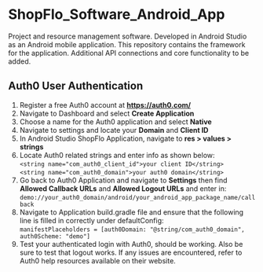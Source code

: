 # ShopFlo_Software_Android_App
 Project and resource management software.  Developed in Android Studio as an Android mobile application.  This repository contains the framework for the application.  Additional API connections and core functionality to be added.


## Auth0 User Authentication
 1.  Register a free Auth0 account at **https://auth0.com/**  
 2.  Navigate to Dashboard and select **Create Application**
 3.  Choose a name for the Auth0 application and select **Native**
 4.  Navigate to settings and locate your **Domain** and **Client ID**
 5.  In Android Studio ShopFlo Application, navigate to **res > values > strings**
 6.  Locate Auth0 related strings and enter info as shown below:   
     `<string name="com_auth0_client_id">your client ID</string>`  
     `<string name="com_auth0_domain">your auth0 domain</string>`
 7.  Go back to Auth0 Application and navigate to **Settings** then find **Allowed Callback URLs** and **Allowed Logout URLs** and enter in:  
    `demo://your_auth0_domain/android/your_android_app_package_name/callback`
 8.  Navigate to Application build.gradle file and ensure that the following line is filled in correctly under defaultConfig:  
    `manifestPlaceholders = [auth0Domain: "@string/com_auth0_domain", auth0Scheme: "demo"]`
 9.  Test your authenticated login with Auth0, should be working.  Also be sure to test that logout works.  If any issues are encountered, refer to Auth0 help resources available on their website.
